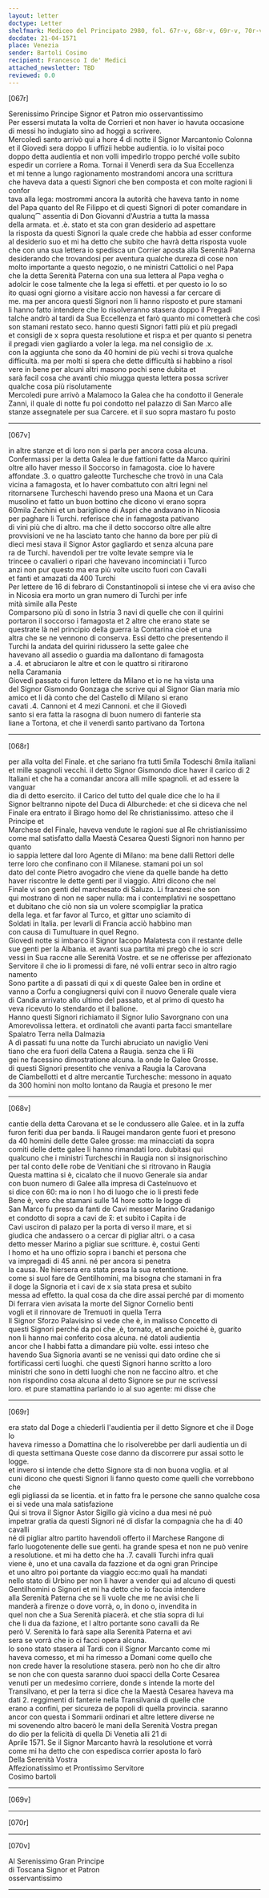 ```yaml
---
layout: letter
doctype: Letter
shelfmark: Mediceo del Principato 2980, fol. 67r-v, 68r-v, 69r-v, 70r-v
docdate: 21-04-1571
place: Venezia
sender: Bartoli Cosimo
recipient: Francesco I de' Medici
attached_newsletter: TBD
reviewed: 0.0
---
```


[067r]  
  
  
Serenissimo Principe Signor et Patron mio osservantissimo  
Per essersi mutata la volta de Corrieri et non haver io havuta occasione  
di messi ho indugiato sino ad hoggi a scrivere.  
Mercoledì santo arrivò qui a hore 4 di notte il Signor Marcantonio Colonna  
et il Giovedì sera doppo li uffizii hebbe audientia. io lo visitai poco  
doppo detta audientia et non volli impedirlo troppo perché volle subito  
espedir un corriere a Roma. Tornai il Venerdì sera da Sua Eccellenza  
et mi tenne a lungo ragionamento mostrandomi ancora una scrittura  
che haveva data a questi Signori che ben composta et con molte ragioni li confor  
tava alla lega: mostrommi ancora la autorità che haveva tanto in nome  
del Papa quanto del Re Filippo et di questi Signori di poter comandare in  
qualunq⁀ assentia di Don Giovanni d'Austria a tutta la massa  
della armata. et .è. stato et sta con gran desiderio ad aspettare  
la risposta da questi Signori la quale crede che habbia ad esser conforme  
al desiderio suo et mi ha detto che subito che havrà detta risposta vuole  
che con una sua lettera io spedisca un Corrier aposta alla Serenità Paterna  
desiderando che trovandosi per aventura qualche dureza di cose non  
molto importante a questo negozio, o ne ministri Cattolici o nel Papa  
che la detta Serenità Paterna con una sua lettera al Papa vegha o  
adolcir le cose talmente che la lega si effetti. et per questo io lo so  
ito quasi ogni giorno a visitare accio non havessi a far cercare di  
me. ma per ancora questi Signori non li hanno risposto et pure stamani  
li hanno fatto intendere che lo risolveranno stasera doppo il Pregadi  
talche andrò al tardi da Sua Eccellenza et farò quanto mi cometterà che così  
son stamani restato seco. hanno questi Signori fatti più et più pregadi  
et consigli de x sopra questa resolutione et risp:a et per quanto si penetra  
il pregadi vien gagliardo a voler la lega. ma nel consiglio de .x.  
con la aggiunta che sono da 40 homini de più vechi si trova qualche  
difficultà. ma per molti si spera che dette difficultà si habbino a risol  
vere in bene per alcuni altri masono pochi sene dubita et  
sarà facil cosa che avanti chio miugga questa lettera possa scriver  
qualche cosa più risolutamente  
Mercoledi pure arrivò a Malamoco la Galea che ha condotto il Generale  
Zanni, il quale di notte fu poi condotto nel palazzo di San Marco alle  
stanze assegnatele per sua Carcere. et il suo sopra mastaro fu posto  
  
---  

[067v]  
  
  
in altre stanze et di loro non si parla per ancora cosa alcuna.  
Confermassi per la detta Galea le due fattioni fatte da Marco quirini  
oltre allo haver messo il Soccorso in famagosta. cioe lo havere  
affondate .3. o quattro galeotte Turchesche che trovò in una Cala  
vicina a famagosta, et lo haver combattuto con altri legni nel  
ritornarsene Turcheschi havendo preso una Maona et un Cara  
musolino et fatto un buon bottino che dicono vi erano sopra  
60mila Zechini et un bariglione di Aspri che andavano in Nicosia  
per paghare li Turchi. referisce che in famagosta pativano  
di vini più che di altro. ma che il detto soccorso oltre alle altre  
provvisioni ve ne ha lasciato tanto che hanno da bore per più di  
dieci mesi stava il Signor Astor gagliardo et senza alcuna pare  
ra de Turchi. havendoli per tre volte levate sempre via le  
trincee o cavalieri o ripari che havevano incominciati i Turco  
anzi non pur questo ma era più volte uscito fuori con Cavalli  
et fanti et amazati da 400 Turchi  
Per lettere de 16 di febraro di Constantinopoli si intese che vi era aviso che  
in Nicosia era morto un gran numero di Turchi per infe  
mità simile alla Peste  
Comparsono più dì sono in Istria 3 navi di quelle che con il quirini  
portaron il soccorso i famagosta et 2 altre che erano state se  
questrate là nel principio della guerra la Contarina cioè et una  
altra che se ne vennono di conserva. Essi detto che presentendo il  
Turchi la andata del quirini ridussero la sette galee che  
havevano all assedio o guardia ma dallontano di famagosta  
a .4. et abruciaron le altre et con le quattro si ritirarono  
nella Caramania  
Giovedì passato ci furon lettere da Milano et io ne ha vista una  
del Signor Gismondo Gonzaga che scrive qui al Signor Gian maria mio  
amico et li dà conto che del Castello di Milano si erano  
cavati .4. Cannoni et 4 mezi Cannoni. et che il Giovedì  
santo si era fatta la rasogna di buon numero di fanterie sta  
liane a Tortona, et che il venerdì santo partivano da Tortona  
  
---  

[068r]  
  
  
per alla volta del Finale. et che sariano fra tutti 5mila Todeschi 8mila italiani  
et mille spagnoli vecchi. il detto Signor Gismondo dice haver il carico di 2  
Italiani et che ha a comandar ancora alli mille spagnoli. et ad essere la vanguar  
dia di detto esercito. il Carico del tutto del quale dice che lo ha il  
Signor beltranno nipote del Duca di Alburchede: et che si diceva che nel  
Finale era entrato il Birago homo del Re christianissimo. atteso che il Principe et  
Marchese del Finale, haveva vendute le ragioni sue al Re christianissimo  
come mal satisfatto dalla Maestà Cesarea Questi Signori non hanno per quanto  
io sappia lettere dal loro Agente di Milano: ma bene dalli Rettori delle  
terre loro che confinano con il Milanese. stamani poi un sol  
dato del conte Pietro avogadro che viene da quelle bande ha detto  
haver riscontre le dette genti per il viaggio. Altri dicono che nel  
Finale vi son genti del marchesato di Saluzo. Li franzesi che son  
qui mostrano di non ne saper nulla: ma i contemplativi ne sospettano  
et dubitano che ciò non sia un volere scompigliar la pratica  
della lega. et far favor al Turco, et gittar uno sciamito di  
Soldati in Italia. per levarli di Francia acciò habbino man  
con causa di Tumultuare in quel Regno.  
Giovedi notte si imbarco il Signor Iacopo Malatesta con il restante delle  
sue genti per la Albania. et avanti sua partita mi pregò che io scri  
vessi in Sua raccne alle Serenità Vostre. et se ne offerisse per affezionato  
Servitore il che io li promessi di fare, né volli entrar seco in altro ragio  
namento  
Sono partite a dì passati di qui x di queste Galee ben in ordine et  
vanno a Corfu a congiugnersi quivi con il nuovo Generale quale viera  
di Candia arrivato allo ultimo del passato, et al primo di questo ha  
veva ricevuto lo stendardo et il balione.  
Hanno questi Signori richiamato il Signor Iulio Savorgnano con una  
Amorevolissa lettera. et ordinatoli che avanti parta facci smantellare  
Spalatro Terra nella Dalmazia  
A dì passati fu una notte da Turchi abruciato un naviglio Veni  
tiano che era fuori della Catena a Raugia. senza che li Ri  
gei ne facessino dimostratione alcuna. la onde le Galee Grosse.  
di questi Signori presentito che veniva a Raugia la Carovana  
de Ciambellotti et d altre mercantie Turchesche: messono in aquato  
da 300 homini non molto lontano da Raugia et presono le mer  
  
---  

[068v]  
  
  
cantie della detta Carovana et se le condussero alle Galee. et in la zuffa  
furon feriti dua per banda. li Raugei mandaron gente fuori et presono  
da 40 homini delle dette Galee grosse: ma minacciati da sopra  
comiti delle dette galee li hanno rimandati loro. dubitasi qui  
qualcuno che i ministri Turcheschi in Raugia non si insignorischino  
per tal conto delle robe de Venitiani che si ritrovano in Raugia  
Questa mattina si è, cicalato che il nuovo Generale sia andar  
con buon numero di Galee alla impresa di Castelnuovo et  
si dice con 60: ma io non l ho di luogo che io li presti fede  
Bene è, vero che stamani sulle 14 hore sotto le logge di  
San Marco fu preso da fanti de Cavi messer Marino Gradanigo  
et condotto di sopra a cavi de x̅: et subito i Capita i de  
Cavi usciron di palazo per la porta di verso il mare, et si  
giudica che andassero o a cercar di pigliar altri. o a casa  
detto messer Marino a pigliar sue scritture. è, costui Genti  
l homo et ha uno offizio sopra i banchi et persona che  
va impregadi di 45 anni. né per ancora si penetra  
la causa. Ne hiersera era stata presa la sua retentione.  
come si suol fare de Gentilhomini, ma bisogna che stamani in fra  
il doge la Signoria et i cavi de x sia stata presa et subito  
messa ad effetto. la qual cosa da che dire assai perché par di momento  
Di ferrara vien avisata la morte del Signor Cornelio benti  
vogli et il rinnovare de Tremuoti in quella Terra  
Il Signor Sforzo Palavisino si vede che è, in malisso Concetto di  
questi Signori perché da poi che ,è, tornato, et anche poiché è, guarito  
non li hanno mai conferito cosa alcuna. né datoli audientia  
ancor che l habbi fatta a dimandare più volte. essi inteso che  
havendo Sua Signoria avanti se ne venissi qui dato ordine che si  
fortificassi certi luoghi. che questi Signori hanno scritto a loro  
ministri che sono in detti luoghi che non ne faccino altro. et che  
non rispondino cosa alcuna al detto Signore se pur ne scrivessi  
loro. et pure stamattina parlando io al suo agente: mi disse che  
  
---  

[069r]  
  
  
era stato dal Doge a chiederli l'audientia per il detto Signore et che il Doge lo  
haveva rimesso a Domattina che lo risolverebbe per darli audientia un di  
di questa settimana Queste cose danno da discorrere pur assai sotto le logge.  
et invero si intende che detto Signore sta di non buona voglia. et al  
cuni dicono che questi Signori li fanno questo come quelli che vorrebbono che  
egli pigliassi da se licentia. et in fatto fra le persone che sanno qualche cosa  
ei si vede una mala satisfazione  
Qui si trova il Signor Astor Sigillo già vicino a dua mesi né può  
impetrar gratia da questi Signori né di disfar la compagnia che ha di 40 cavalli  
né di pigliar altro partito havendoli offerto il Marchese Rangone di  
farlo luogotenente delle sue genti. ha grande spesa et non ne può venire  
a resolutione. et mi ha detto che ha .7. cavalli Turchi infra quali  
viene è, uno et una cavalla da fazzione et da ogni gran Principe  
et uno altro poi portante da viaggio ecc:mo quali ha mandati  
nello stato di Urbino per non li haver a vender qui ad alcuno di questi  
Gentilhomini o Signori et mi ha detto che io faccia intendere  
alla Serenità Paterna che se li vuole che me ne avisi che li  
manderà a firenze o dove vorrà, o, in dono o, invendita in  
quel non che a Sua Serenità piacerà. et che stia sopra di lui  
che li dua da fazione, et l altro portante sono cavalli da Re  
però V. Serenità lo farà sape alla Serenità Paterna et avi  
sera se vorrà che io ci facci opera alcuna.  
Io sono stato stasera al Tardi con il Signor Marcanto come mi  
haveva comesso, et mi ha rimesso a Domani come quello che  
non crede haver la resolutione stasera. però non ho che dir altro  
se non che con questa saranno duoi spacci della Corte Cesarea  
venuti per un medesimo corriere, donde s intende la morte del  
Transilvano, et per la terra si dice che la Maestà Cesarea haveva ma  
dati 2. reggimenti di fanterie nella Transilvania di quelle che  
erano a confini, per sicureza de popoli di quella provincia. saranno  
ancor con questa i Sommarii ordinari et altre lettere diverse ne  
mi sovenendo altro bacerò le mani della Serenità Vostra pregan  
do dio per la felicità di quella Di Venetia alli 21 di  
Aprile 1571. Se il Signor Marcanto havrà la resolutione et vorrà  
come mi ha detto che con espedisca corrier aposta lo farò  
Della Serenità Vostra  
Affezionatissimo et Prontissimo Servitore  
Cosimo bartoli  
  
---  

[069v]  
  
  
  
---  

[070r]  
  
  
  
---  

[070v]  
  
  
Al Serenissimo Gran Principe  
di Toscana Signor et Patron  
osservantissimo  
  
---  

